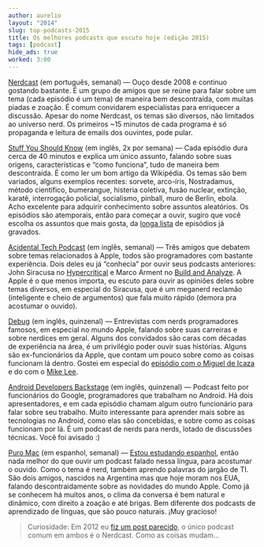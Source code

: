 ```yaml
---
author: aurelio
layout: "2014"
slug: top-podcasts-2015
title: Os melhores podcasts que escuto hoje (edição 2015)
tags: [podcast]
hide_ads: true
worked: 3:00
---
```


[Nerdcast](http://jovemnerd.com.br/categoria/nerdcast/) (em português, semanal) —
Ouço desde 2008 e continuo gostando bastante. É um grupo de amigos que se reúne para falar sobre um tema (cada episódio é um tema) de maneira bem descontraída, com muitas piadas e zoação. É comum convidarem especialistas para enriquecer a discussão. Apesar do nome Nerdcast, os temas são diversos, não limitados ao universo nerd. Os primeiros ~15 minutos de cada programa é só propaganda e leitura de emails dos ouvintes, pode pular.

[Stuff You Should Know](http://www.stuffyoushouldknow.com/podcasts/) (em inglês, 2x por semana) —
Cada episódio dura cerca de 40 minutos e explica um único assunto, falando sobre suas origens, características e “como funciona”, tudo de maneira bem descontraída. É como ler um bom artigo da Wikipédia. Os temas são bem variados, alguns exemplos recentes: sorvete, arco-íris, Nostradamus, método científico, bumerangue, histeria coletiva, fusão nuclear, extinção, karatê, interrogação policial, socialismo, pinball, muro de Berlin, ebola. Acho excelente para adquirir conhecimento sobre assuntos aleatórios. Os episódios são atemporais, então para começar a ouvir, sugiro que você escolha os assuntos que mais gosta, da [longa lista](http://www.stuffyoushouldknow.com/podcasts/archive/) de episódios já gravados.

[Acidental Tech Podcast](http://atp.fm) (em inglês, semanal) —
Três amigos que debatem sobre temas relacionados à Apple, todos são programadores com bastante experiência. Dois deles eu já “conhecia” por ouvir seus podcasts anteriores: John Siracusa no [Hypercritical](http://5by5.tv/hypercritical) e Marco Arment no [Build and Analyze](http://5by5.tv/buildanalyze/). A Apple é o que menos importa, eu escuto para ouvir as opiniões deles sobre temas diversos, em especial do Siracusa, que é um meganerd reclamão (inteligente e cheio de argumentos) que fala muito rápido (demora pra acostumar o ouvido).

[Debug](http://www.imore.com/debug) (em inglês, quinzenal) —
Entrevistas com nerds programadores famosos, em especial no mundo Apple, falando sobre suas carreiras e sobre nerdices em geral. Alguns dos convidados são caras com décadas de experiência na área, é um privilégio poder ouvir suas histórias. Alguns são ex-funcionários da Apple, que contam um pouco sobre como as coisas funcionam lá dentro. Gostei em especial do [episódio com o Miguel de Icaza](http://www.imore.com/debug-31-miguel-de-icaza-mono) e do com o [Mike Lee](http://www.imore.com/debug-13-mike-lee-and-lemur-chemistry).

[Android Developers Backstage](http://androidbackstage.blogspot.com.br/) (em inglês, quinzenal) —
Podcast feito por funcionários do Google, programadores que trabalham no Android. Há dois apresentadores, e em cada episódio chamam algum outro funcionário para falar sobre seu trabalho. Muito interessante para aprender mais sobre as tecnologias no Android, como elas são concebidas, e sobre como as coisas funcionam por lá. É um podcast de nerds para nerds, lotado de discussões técnicas. Você foi avisado :)

[Puro Mac](http://www.puromac.com/) (em espanhol, semanal) —
[Estou estudando espanhol](https://twitter.com/oreio/status/568404393206390784), então nada melhor do que ouvir um podcast falado nessa língua, para acostumar o ouvido. Como o tema é nerd, também aprendo palavras do jargão de TI. São dois amigos, nascidos na Argentina mas que hoje moram nos EUA, falando descontraidamente sobre as novidades do mundo Apple. Como já se conhecem há muitos anos, o clima da conversa é bem natural e dinâmico, com direito a zoação e até brigas. Bem diferente dos podcasts de aprendizado de línguas, que são pouco naturais. ¡Muy gracioso!

> Curiosidade: Em 2012 eu [fiz um post parecido](http://aurelio.net/blog/2012/12/12/os-5-melhores-podcasts-que-escuto-hoje/), o único podcast comum em ambos é o Nerdcast. Como as coisas mudam...
